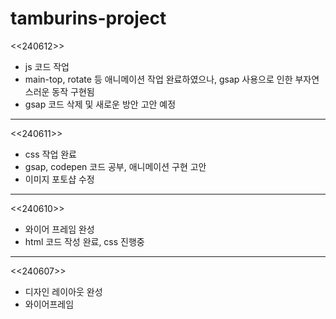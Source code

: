# tamburins-project

<<240612>>
- js 코드 작업
- main-top, rotate 등 애니메이션 작업 완료하였으나, gsap 사용으로 인한 부자연스러운 동작 구현됨
- gsap 코드 삭제 및 새로운 방안 고안 예정

-------------------------------------------------------

<<240611>>
- css 작업 완료
- gsap, codepen 코드 공부, 애니메이션 구현 고안
- 이미지 포토샵 수정

-------------------------------------------------------

<<240610>>
- 와이어 프레임 완성
- html 코드 작성 완료, css 진행중

-------------------------------------------------------

<<240607>>
- 디자인 레이아웃 완성
- 와이어프레임